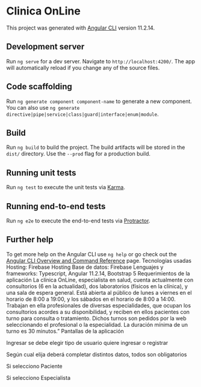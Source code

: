 # Clinica OnLine

This project was generated with [Angular CLI](https://github.com/angular/angular-cli) version 11.2.14.

## Development server

Run `ng serve` for a dev server. Navigate to `http://localhost:4200/`. The app will automatically reload if you change any of the source files.

## Code scaffolding

Run `ng generate component component-name` to generate a new component. You can also use `ng generate directive|pipe|service|class|guard|interface|enum|module`.

## Build

Run `ng build` to build the project. The build artifacts will be stored in the `dist/` directory. Use the `--prod` flag for a production build.

## Running unit tests

Run `ng test` to execute the unit tests via [Karma](https://karma-runner.github.io).

## Running end-to-end tests

Run `ng e2e` to execute the end-to-end tests via [Protractor](http://www.protractortest.org/).

## Further help

To get more help on the Angular CLI use `ng help` or go check out the [Angular CLI Overview and Command Reference](https://angular.io/cli) page.
Tecnologías usadas
Hosting: Firebase Hosting
Base de datos: Firebase
Lenguajes y frameworks: Typescript, Angular 11.2.14, Bootstrap 5
Requerimientos de la aplicación
La clínica OnLine, especialista en salud, cuenta actualmente con consultorios (6 en la actualidad), dos laboratorios (físicos en la clínica), y una sala de espera general. Está abierta al público de lunes a viernes en el horario de 8:00 a 19:00, y los sábados en el horario de 8:00 a 14:00. Trabajan en ella profesionales de diversas especialidades, que ocupan los consultorios acordes a su disponibilidad, y reciben en ellos pacientes con turno para consulta o tratamiento. Dichos turnos son pedidos por la web seleccionando el profesional o la especialidad. La duración mínima de un turno es 30 minutos.”
Pantallas de la aplicación










Ingresar se debe elegir tipo de usuario quiere ingresar o registrar














Según cual elija deberá completar distintos datos, todos son obligatorios 









Si selecciono Paciente











Si selecciono Especialista












